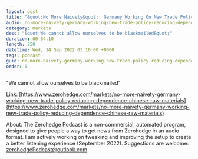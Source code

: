 ```yaml
---
layout: post
title: "&quot;No More Naivety&quot;: Germany Working On New Trade Policy Reducing Dependence On Chinese Raw Materials"
audio: no-more-naivety-germany-working-new-trade-policy-reducing-dependence-chinese-raw-materials-0
category: markets
desc: "&quot;We cannot allow ourselves to be blackmailed&quot;"
duration: 00:04:10
length: 250
datetime: Wed, 14 Sep 2022 03:10:00 +0000
tags: podcast
guid: no-more-naivety-germany-working-new-trade-policy-reducing-dependence-chinese-raw-materials-0
order: 0
---
```

&quot;We cannot allow ourselves to be blackmailed&quot;

Link: [https://www.zerohedge.com/markets/no-more-naivety-germany-working-new-trade-policy-reducing-dependence-chinese-raw-materials](https://www.zerohedge.com/markets/no-more-naivety-germany-working-new-trade-policy-reducing-dependence-chinese-raw-materials)

About: The Zerohedge Podcast is a non-commercial, automated program, designed to give people a way to get news from Zerohedge in an audio format.  I am actively working on tweaking and improving the setup to create a better listening experience (September 2022).  Suggestions are welcome: [zerohedgePodcast@outlook.com](mailto:zerohedgePodcast@outlook.com)